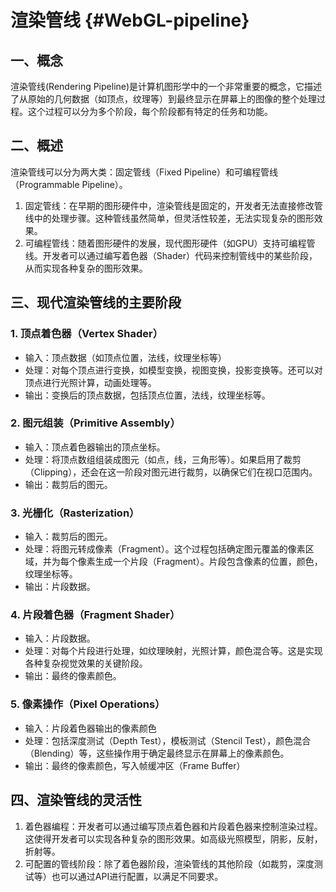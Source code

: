 # 渲染管线 {#WebGL-pipeline}

## 一、概念

渲染管线(Rendering Pipeline)是计算机图形学中的一个非常重要的概念，它描述了从原始的几何数据（如顶点，纹理等）到最终显示在屏幕上的图像的整个处理过程。这个过程可以分为多个阶段，每个阶段都有特定的任务和功能。

## 二、概述

渲染管线可以分为两大类：固定管线（Fixed Pipeline）和可编程管线（Programmable Pipeline）。

1. 固定管线：在早期的图形硬件中，渲染管线是固定的，开发者无法直接修改管线中的处理步骤。这种管线虽然简单，但灵活性较差，无法实现复杂的图形效果。
2. 可编程管线：随着图形硬件的发展，现代图形硬件（如GPU）支持可编程管线。开发者可以通过编写着色器（Shader）代码来控制管线中的某些阶段，从而实现各种复杂的图形效果。

## 三、现代渲染管线的主要阶段

### 1. 顶点着色器（Vertex Shader）

* 输入：顶点数据（如顶点位置，法线，纹理坐标等）
* 处理：对每个顶点进行变换，如模型变换，视图变换，投影变换等。还可以对顶点进行光照计算，动画处理等。
* 输出：变换后的顶点数据，包括顶点位置，法线，纹理坐标等。

### 2. 图元组装（Primitive Assembly）

* 输入：顶点着色器输出的顶点坐标。
* 处理：将顶点数组组装成图元（如点，线，三角形等）。如果启用了裁剪（Clipping），还会在这一阶段对图元进行裁剪，以确保它们在视口范围内。
* 输出：裁剪后的图元。

### 3. 光栅化（Rasterization）

* 输入：裁剪后的图元。
* 处理：将图元转成像素（Fragment）。这个过程包括确定图元覆盖的像素区域，并为每个像素生成一个片段（Fragment）。片段包含像素的位置，颜色，纹理坐标等。
* 输出：片段数据。

### 4. 片段着色器（Fragment Shader）

* 输入：片段数据。
* 处理：对每个片段进行处理，如纹理映射，光照计算，颜色混合等。这是实现各种复杂视觉效果的关键阶段。
* 输出：最终的像素颜色。

### 5. 像素操作（Pixel Operations）

* 输入：片段着色器输出的像素颜色
* 处理：包括深度测试（Depth Test），模板测试（Stencil Test），颜色混合（Blending）等，这些操作用于确定最终显示在屏幕上的像素颜色。
* 输出：最终的像素颜色，写入帧缓冲区（Frame Buffer）

## 四、渲染管线的灵活性

1. 着色器编程：开发者可以通过编写顶点着色器和片段着色器来控制渲染过程。这使得开发者可以实现各种复杂的图形效果。如高级光照模型，阴影，反射，折射等。
2. 可配置的管线阶段：除了着色器阶段，渲染管线的其他阶段（如裁剪，深度测试等）也可以通过API进行配置，以满足不同要求。
